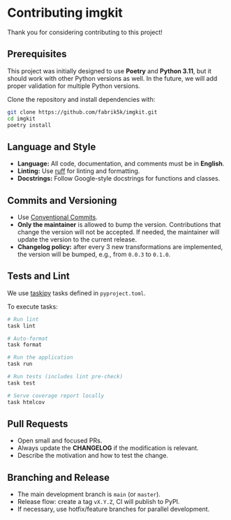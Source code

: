 # Contributing imgkit

Thank you for considering contributing to this project!

## Prerequisites

This project was initially designed to use **Poetry** and **Python 3.11**, but it should work with other Python versions as well. In the future, we will add proper validation for multiple Python versions.

Clone the repository and install dependencies with:

```bash
git clone https://github.com/fabrik5k/imgkit.git
cd imgkit
poetry install
```

## Language and Style

- **Language:** All code, documentation, and comments must be in **English**.  
- **Linting:** Use [ruff](https://github.com/astral-sh/ruff) for linting and formatting.  
- **Docstrings:** Follow Google-style docstrings for functions and classes.  

## Commits and Versioning

- Use [Conventional Commits](https://www.conventionalcommits.org/).  
- **Only the maintainer** is allowed to bump the version. Contributions that change the version will not be accepted. If needed, the maintainer will update the version to the current release.  
- **Changelog policy:** after every 3 new transformations are implemented, the version will be bumped, e.g., from `0.0.3` to `0.1.0`.  

## Tests and Lint

We use [taskipy](https://github.com/taskipy/taskipy) tasks defined in `pyproject.toml`.  

To execute tasks:

```bash
# Run lint
task lint

# Auto-format
task format

# Run the application
task run

# Run tests (includes lint pre-check)
task test

# Serve coverage report locally
task htmlcov
```

## Pull Requests

- Open small and focused PRs.  
- Always update the **CHANGELOG** if the modification is relevant.  
- Describe the motivation and how to test the change.  

## Branching and Release

- The main development branch is `main` (or `master`).  
- Release flow: create a tag `vX.Y.Z`, CI will publish to PyPI.  
- If necessary, use hotfix/feature branches for parallel development.  
